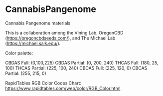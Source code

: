 # CannabisPangenome

Cannabis Pangenome materials

This is a collaboration among the Vining Lab, OregonCBD (https://oregoncbdseeds.com/), and The Michael Lab (https://michael.salk.edu/).


Color palette:

CBDAS Full:        (0,100,225)
CBDAS Partial:   (0, 200, 240)
THCAS Full:        (180, 25, 100)
THCAS Partial:   (225, 100, 240)
CBCAS Full:        (225, 120, 0)
CBCAS Partial:   (255, 215, 0)


RapidTables RGB Color Codes Chart:
https://www.rapidtables.com/web/color/RGB_Color.html


